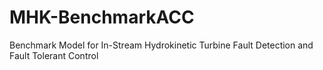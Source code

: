 # MHK-BenchmarkACC
Benchmark Model for In-Stream Hydrokinetic Turbine Fault Detection and Fault Tolerant Control
